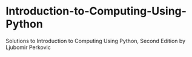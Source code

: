 # Introduction-to-Computing-Using-Python
Solutions to Introduction to Computing Using Python, Second Edition by Ljubomir Perkovic
